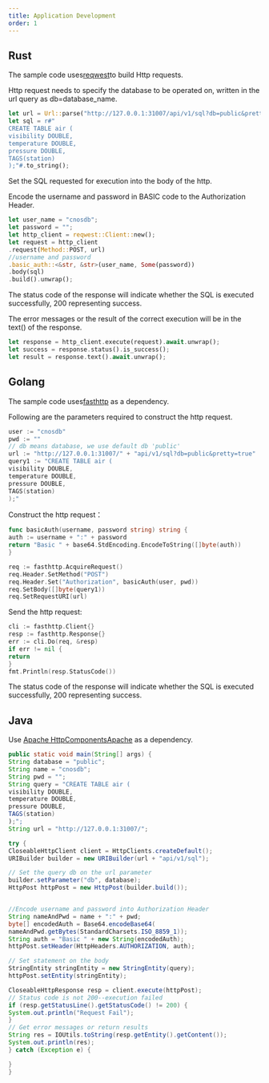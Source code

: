 ```yaml
---
title: Application Development
order: 1
---
```


## Rust

The sample code uses[reqwest](https://crates.io/crates/reqwest)to build Http requests.

Http request needs to specify the database to be operated on, written in the url query as db=database_name.

```rust
let url = Url::parse("http://127.0.0.1:31007/api/v1/sql?db=public&pretty=true").unwrap();
let sql = r#"
CREATE TABLE air (
visibility DOUBLE,
temperature DOUBLE,
pressure DOUBLE,
TAGS(station)
);"#.to_string();
```

Set the SQL requested for execution into the body of the http.

Encode the username and password in BASIC code to the Authorization Header.

```rust
let user_name = "cnosdb";
let password = "";
let http_client = reqwest::Client::new();
let request = http_client
.request(Method::POST, url)
//username and password
.basic_auth::<&str, &str>(user_name, Some(password))
.body(sql)
.build().unwrap();
```

The status code of the response will indicate whether the SQL is executed successfully, 200 representing success.

The error messages or the result of the correct execution will be in the text() of the response.

```rust
let response = http_client.execute(request).await.unwrap();
let success = response.status().is_success();
let result = response.text().await.unwrap();
```

## Golang

The sample code uses[fasthttp](https://github.com/valyala/fasthttp) as a dependency.

Following are the parameters required to construct the http request.
```go
user := "cnosdb"
pwd := ""
// db means database, we use default db 'public'
url := "http://127.0.0.1:31007/" + "api/v1/sql?db=public&pretty=true"
query1 := "CREATE TABLE air (
visibility DOUBLE,
temperature DOUBLE,
pressure DOUBLE,
TAGS(station)
);"
```

Construct the http request：

```go
func basicAuth(username, password string) string {
auth := username + ":" + password
return "Basic " + base64.StdEncoding.EncodeToString([]byte(auth))
}

req := fasthttp.AcquireRequest()
req.Header.SetMethod("POST")
req.Header.Set("Authorization", basicAuth(user, pwd))
req.SetBody([]byte(query1))
req.SetRequestURI(url)
```

Send the http request:

```go
cli := fasthttp.Client{}
resp := fasthttp.Response{}
err := cli.Do(req, &resp)
if err != nil {
return
}
fmt.Println(resp.StatusCode())
```
The status code of the response will indicate whether the SQL is executed successfully, 200 representing success.

## Java

Use [Apache HttpComponentsApache](https://hc.apache.org/) as a dependency.

```java
public static void main(String[] args) {
String database = "public";
String name = "cnosdb";
String pwd = "";
String query = "CREATE TABLE air (
visibility DOUBLE,
temperature DOUBLE,
pressure DOUBLE,
TAGS(station)
);";
String url = "http://127.0.0.1:31007/";

try {
CloseableHttpClient client = HttpClients.createDefault();
URIBuilder builder = new URIBuilder(url + "api/v1/sql");

// Set the query db on the url parameter
builder.setParameter("db", database);
HttpPost httpPost = new HttpPost(builder.build());


//Encode username and password into Authorization Header
String nameAndPwd = name + ":" + pwd;
byte[] encodedAuth = Base64.encodeBase64(
nameAndPwd.getBytes(StandardCharsets.ISO_8859_1));
String auth = "Basic " + new String(encodedAuth);
httpPost.setHeader(HttpHeaders.AUTHORIZATION, auth);

// Set statement on the body
StringEntity stringEntity = new StringEntity(query);
httpPost.setEntity(stringEntity);

CloseableHttpResponse resp = client.execute(httpPost);
// Status code is not 200--execution failed
if (resp.getStatusLine().getStatusCode() != 200) {
System.out.println("Request Fail");
}
// Get error messages or return results
String res = IOUtils.toString(resp.getEntity().getContent());
System.out.println(res);
} catch (Exception e) {

}
}
```
